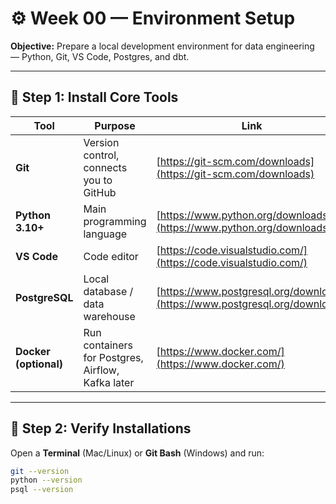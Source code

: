 # ⚙️ Week 00 — Environment Setup

**Objective:**
Prepare a local development environment for data engineering — Python, Git, VS Code, Postgres, and dbt.

---

## 🧱 Step 1: Install Core Tools

| Tool | Purpose | Link |
|------|----------|------|
| **Git** | Version control, connects you to GitHub | [https://git-scm.com/downloads](https://git-scm.com/downloads) |
| **Python 3.10+** | Main programming language | [https://www.python.org/downloads/](https://www.python.org/downloads/) |
| **VS Code** | Code editor | [https://code.visualstudio.com/](https://code.visualstudio.com/) |
| **PostgreSQL** | Local database / data warehouse | [https://www.postgresql.org/download/](https://www.postgresql.org/download/) |
| **Docker (optional)** | Run containers for Postgres, Airflow, Kafka later | [https://www.docker.com/](https://www.docker.com/) |

---

## 🧰 Step 2: Verify Installations

Open a **Terminal** (Mac/Linux) or **Git Bash** (Windows) and run:

```bash
git --version
python --version
psql --version

